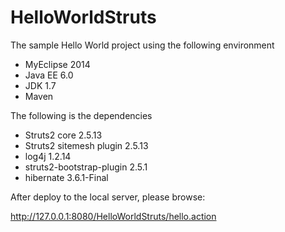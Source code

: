 # HelloWorldStruts

The sample Hello World project using the following environment
- MyEclipse 2014
- Java EE 6.0
- JDK 1.7
- Maven

The following is the dependencies
- Struts2 core 2.5.13
- Struts2 sitemesh plugin 2.5.13
- log4j 1.2.14
- struts2-bootstrap-plugin 2.5.1
- hibernate 3.6.1-Final

After deploy to the local server, please browse:

http://127.0.0.1:8080/HelloWorldStruts/hello.action
